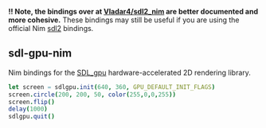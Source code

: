 **!! Note, the bindings over at [Vladar4/sdl2_nim](https://github.com/Vladar4/sdl2_nim) are better documented and more cohesive.** These bindings may still be useful if you are using the official Nim [sdl2](https://github.com/nim-lang/sdl2) bindings.

sdl-gpu-nim
-----------

Nim bindings for the [SDL_gpu](https://github.com/grimfang4/sdl-gpu) hardware-accelerated 2D rendering library.

```nim
let screen = sdlgpu.init(640, 360, GPU_DEFAULT_INIT_FLAGS)
screen.circle(200, 200, 50, color(255,0,0,255))
screen.flip()
delay(1000)
sdlgpu.quit()
```